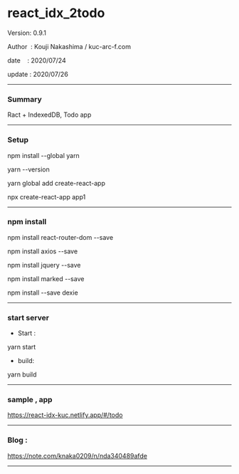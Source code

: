 ﻿# react_idx_2todo

 Version: 0.9.1

 Author  : Kouji Nakashima / kuc-arc-f.com

 date    : 2020/07/24

 update  : 2020/07/26

***
### Summary

Ract + IndexedDB, Todo app


***
### Setup

npm install --global yarn

yarn --version

yarn global add create-react-app

npx create-react-app app1


***
### npm install

npm install react-router-dom --save

npm install axios --save

npm install jquery --save

npm install marked --save

npm install --save dexie

***
### start server
* Start :

yarn start

* build:

yarn build

***
### sample , app

https://react-idx-kuc.netlify.app/#/todo

***
### Blog :

https://note.com/knaka0209/n/nda340489afde


***

